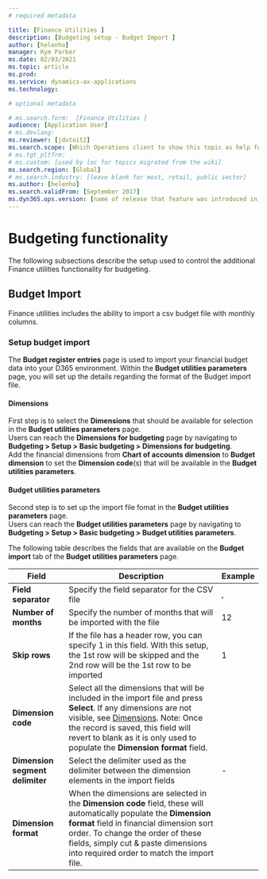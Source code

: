 ```yaml
---
# required metadata

title: [Finance Utilities ]
description: [Budgeting setup - Budget Import ]
author: [helenho]
manager: Kym Parker
ms.date: 02/03/2021
ms.topic: article
ms.prod: 
ms.service: dynamics-ax-applications
ms.technology: 

# optional metadata

# ms.search.form:  [Finance Utilities ]
audience: [Application User]
# ms.devlang: 
ms.reviewer: [jdutoit2]
ms.search.scope: [Which Operations client to show this topic as help for, to be set by content strategist, see list here: https://microsoft.sharepoint.com/teams/DynDoc/_layouts/15/WopiFrame.aspx?sourcedoc={23419e1c-eb64-42e9-aa9b-79875b428718}&action=edit&wd=target%28Core%20Dynamics%20AX%20CP%20requirements%2Eone%7C4CC185C0%2DEFAA%2D42CD%2D94B9%2D8F2A45E7F61A%2FVersions%20list%20for%20docs%20topics%7CC14BE630%2D5151%2D49D6%2D8305%2D554B5084593C%2F%29]
# ms.tgt_pltfrm: 
# ms.custom: [used by loc for topics migrated from the wiki]
ms.search.region: [Global]
# ms.search.industry: [leave blank for most, retail, public sector]
ms.author: [helenho]
ms.search.validFrom: [September 2017]
ms.dyn365.ops.version: [name of release that feature was introduced in, see list here: https://microsoft.sharepoint.com/teams/DynDoc/_layouts/15/WopiFrame.aspx?sourcedoc={23419e1c-eb64-42e9-aa9b-79875b428718}&action=edit&wd=target%28Core%20Dynamics%20AX%20CP%20requirements%2Eone%7C4CC185C0%2DEFAA%2D42CD%2D94B9%2D8F2A45E7F61A%2FVersions%20list%20for%20docs%20topics%7CC14BE630%2D5151%2D49D6%2D8305%2D554B5084593C%2F%29]
---
```


# Budgeting functionality
The following subsections describe the setup used to control the additional Finance utilities functionality for budgeting.

## Budget Import
Finance utilities includes the ability to import a csv budget file with monthly columns.

### Setup budget import
The **Budget register entries** page is used to import your financial budget data into your D365 environment. 
Within the **Budget utilities parameters** page, you will set up the details regarding the format of the Budget import file.

#### Dimensions
First step is to select the **Dimensions** that should be available for selection in the  **Budget utilities parameters** page. <br>
Users can reach the **Dimensions for budgeting** page by navigating to **Budgeting > Setup > Basic budgeting > Dimensions for budgeting**. <br> 
Add the financial dimensions from **Chart of accounts dimension** to **Budget dimension** to set the **Dimension code**(s) that will be available in the **Budget utilities parameters**.

#### Budget utilities parameters
Second step is to set up the import file fomat in the **Budget utilities parameters** page. <br>
Users can reach the **Budget utilities parameters** page by navigating to **Budgeting > Setup > Basic budgeting > Budget utilities parameters**.

The following table describes the fields that are available on the **Budget import** tab of the **Budget utilities parameters** page.

|   Field    |   Description   | Example
|-                      |-     |-             
| **Field separator**   |  Specify the field separator for the CSV file  | , |
| **Number of months**  |  Specify the number of months that will be imported with the file  | 12 |
| **Skip rows**         |  If the file has a header row, you can specify 1 in this field.  With this setup, the 1st row will be skipped and the 2nd row will be the 1st row to be imported  | 1
| **Dimension code**    |  Select all the dimensions that will be included in the import file and press **Select**. If any dimensions are not visible, see [Dimensions](#dimensions). Note: Once the record is saved, this field will revert to blank as it is only used to populate the **Dimension format** field. | 
| **Dimension segment delimiter**  |  Select the delimiter used as the delimiter between the dimension elements in the import fields  | - |
| **Dimension format**  |  When the dimensions are selected in the **Dimension code** field, these will automatically populate the **Dimension format** field in financial dimension sort order.  To change the order of these fields, simply cut & paste dimensions into required order to match the import file. | 
